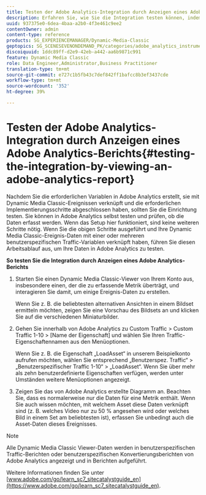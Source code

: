 ```yaml
---
title: Testen der Adobe Analytics-Integration durch Anzeigen eines Adobe Analytics-Berichts
description: Erfahren Sie, wie Sie die Integration testen können, indem Sie einen Adobe Analytics-Bericht anzeigen.
uuid: 937375e0-6dea-4baa-a2b0-4f3e461c9ee2
contentOwner: admin
content-type: reference
products: SG_EXPERIENCEMANAGER/Dynamic-Media-Classic
geptopics: SG_SCENESEVENONDEMAND_PK/categories/adobe_analytics_instrumentation_kit
discoiquuid: 1ddc89ff-d2e9-42eb-a442-aa6b9871c991
feature: Dynamic Media Classic
role: Data Engineer,Administrator,Business Practitioner
translation-type: tm+mt
source-git-commit: e727c1b5fb43c7def842ff1bafcc8b3ef3437cde
workflow-type: tm+mt
source-wordcount: '352'
ht-degree: 39%

---
```



# Testen der Adobe Analytics-Integration durch Anzeigen eines Adobe Analytics-Berichts{#testing-the-integration-by-viewing-an-adobe-analytics-report}

Nachdem Sie die erforderlichen Variablen in Adobe Analytics erstellt, sie mit Dynamic Media Classic-Ereignissen verknüpft und die erforderlichen Implementierungsschritte abgeschlossen haben, sollten Sie die Einrichtung testen. Sie können in Adobe Analytics selbst testen und prüfen, ob die Daten erfasst werden. Wenn das Setup hier funktioniert, sind keine weiteren Schritte nötig. Wenn Sie die obigen Schritte ausgeführt und Ihre Dynamic Media Classic-Ereignis-Daten mit einer oder mehreren benutzerspezifischen Traffic-Variablen verknüpft haben, führen Sie diesen Arbeitsablauf aus, um Ihre Daten in Adobe Analytics zu testen.

**So testen Sie die Integration durch Anzeigen eines Adobe Analytics-Berichts**

1. Starten Sie einen Dynamic Media Classic-Viewer von Ihrem Konto aus, insbesondere einen, der die zu erfassende Metrik überträgt, und interagieren Sie damit, um einige Ereignis-Daten zu erstellen.

   Wenn Sie z. B. die beliebtesten alternativen Ansichten in einem Bildset ermitteln möchten, zeigen Sie eine Vorschau des Bildsets an und klicken Sie auf die verschiedenen Miniaturbilder.

1. Gehen Sie innerhalb von Adobe Analytics zu Custom Traffic > Custom Traffic 1-10 > [Name der Eigenschaft] und wählen Sie Ihren Traffic-Eigenschaftennamen aus den Menüoptionen.

   Wenn Sie z. B. die Eigenschaft „LoadAsset“ in unserem Beispielkonto aufrufen möchten, wählen Sie entsprechend „Benutzerspez. Traffic“ > „Benutzerspezifischer Traffic 1-10“ > „LoadAsset“. Wenn Sie über mehr als zehn benutzerdefinierte Eigenschaften verfügen, werden unter Umständen weitere Menüoptionen angezeigt.

1. Zeigen Sie das von Adobe Analytics erstellte Diagramm an. Beachten Sie, dass es normalerweise nur die Daten für eine Metrik enthält. Wenn Sie auch wissen möchten, mit welchem Asset diese Daten verknüpft sind (z. B. welches Video nur zu 50 % angesehen wird oder welches Bild in einem Set am beliebtesten ist), erfassen Sie unbedingt auch die Asset-Daten dieses Ereignisses.

>[!NOTE]
>
>Alle Dynamic Media Classic Viewer-Daten werden in benutzerspezifischen Traffic-Berichten oder benutzerspezifischen Konvertierungsberichten von Adobe Analytics angezeigt und in Berichten aufgeführt.

Weitere Informationen finden Sie unter [www.adobe.com/go/learn_sc7_sitecatalystguide_en](https://www.adobe.com/go/learn_sc7_sitecatalystguide_en).
